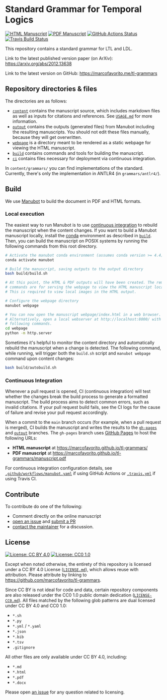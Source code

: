 # Standard Grammar for Temporal Logics

<!-- usage note: edit the H1 title above to personalize the manuscript -->

[![HTML Manuscript](https://img.shields.io/badge/manuscript-HTML-blue.svg)](https://marcofavorito.github.io/tl-grammars/)
[![PDF Manuscript](https://img.shields.io/badge/manuscript-PDF-blue.svg)](https://marcofavorito.github.io/tl-grammars/manuscript.pdf)
[![GitHub Actions Status](https://github.com/marcofavorito/tl-grammars/workflows/Manubot/badge.svg)](https://github.com/marcofavorito/tl-grammars/actions)
[![Travis Build Status](https://travis-ci.com/marcofavorito/tl-grammars.svg?branch=main)](https://travis-ci.com/marcofavorito/tl-grammars)
<!-- usage note: delete CI badges above for services not used by your manuscript -->


This repository
contains a standard grammar for LTL and LDL.

Link to the latest published version paper (on ArXiv): https://arxiv.org/abs/2012.13638

Link to the latest version on GitHub: https://marcofavorito.me/tl-grammars

## Repository directories & files

The directories are as follows:

+ [`content`](content) contains the manuscript source, which includes markdown files as well as inputs for citations and references.
  See [`USAGE.md`](USAGE.md) for more information.
+ [`output`](output) contains the outputs (generated files) from Manubot including the resulting manuscripts.
  You should not edit these files manually, because they will get overwritten.
+ [`webpage`](webpage) is a directory meant to be rendered as a static webpage for viewing the HTML manuscript.
+ [`build`](build) contains commands and tools for building the manuscript.
+ [`ci`](ci) contains files necessary for deployment via continuous integration.

In `content/grammars/` you can find implementations
of the standard. Currently, 
there's only the implementation in ANTLR4 (in `grammars/antlr4/`).


## Build

We use [Manubot](https://manubot.org/) to build the document in PDF and HTML formats.

### Local execution

The easiest way to run Manubot is to use [continuous integration](#continuous-integration) to rebuild the manuscript when the content changes.
If you want to build a Manubot manuscript locally, install the [conda](https://conda.io) environment as described in [`build`](build).
Then, you can build the manuscript on POSIX systems by running the following commands from this root directory.

```sh
# Activate the manubot conda environment (assumes conda version >= 4.4)
conda activate manubot

# Build the manuscript, saving outputs to the output directory
bash build/build.sh

# At this point, the HTML & PDF outputs will have been created. The remaining
# commands are for serving the webpage to view the HTML manuscript locally.
# This is required to view local images in the HTML output.

# Configure the webpage directory
manubot webpage

# You can now open the manuscript webpage/index.html in a web browser.
# Alternatively, open a local webserver at http://localhost:8000/ with the
# following commands.
cd webpage
python -m http.server
```

Sometimes it's helpful to monitor the content directory and automatically rebuild the manuscript when a change is detected.
The following command, while running, will trigger both the `build.sh` script and `manubot webpage` command upon content changes:

```sh
bash build/autobuild.sh
```
### Continuous Integration

Whenever a pull request is opened, CI (continuous integration) will test whether the changes break the build process to generate a formatted manuscript.
The build process aims to detect common errors, such as invalid citations.
If your pull request build fails, see the CI logs for the cause of failure and revise your pull request accordingly.

When a commit to the `main` branch occurs (for example, when a pull request is merged), CI builds the manuscript and writes the results to the [`gh-pages`](https://github.com/marcofavorito/tl-grammars/tree/gh-pages) and [`output`](https://github.com/marcofavorito/tl-grammars/tree/output) branches.
The `gh-pages` branch uses [GitHub Pages](https://pages.github.com/) to host the following URLs:

+ **HTML manuscript** at https://marcofavorito.github.io/tl-grammars/
+ **PDF manuscript** at https://marcofavorito.github.io/tl-grammars/manuscript.pdf

For continuous integration configuration details, see [`.github/workflows/manubot.yaml`](.github/workflows/manubot.yaml) if using GitHub Actions or [`.travis.yml`](.travis.yml) if using Travis CI.

## Contribute

To contribute do one of the following:

- Comment directly on the online manuscript
- [open an issue](https://github.com/marcofavorito/tl-grammars/issues) and
  [submit a PR](https://github.com/marcofavorito/tl-grammars/pulls)
- [contact the maintainer](mailto:favorito@diag.uniroma1.it) for a discussion.


## License

<!--
usage note: edit this section to change the license of your manuscript or source code changes to this repository.
We encourage users to openly license their manuscripts, which is the default as specified below.
-->

[![License: CC BY 4.0](https://img.shields.io/badge/License%20All-CC%20BY%204.0-lightgrey.svg)](http://creativecommons.org/licenses/by/4.0/)
[![License: CC0 1.0](https://img.shields.io/badge/License%20Parts-CC0%201.0-lightgrey.svg)](https://creativecommons.org/publicdomain/zero/1.0/)

Except when noted otherwise, the entirety of this repository is licensed under a CC BY 4.0 License ([`LICENSE.md`](LICENSE.md)), which allows reuse with attribution.
Please attribute by linking to https://github.com/marcofavorito/tl-grammars.

Since CC BY is not ideal for code and data, certain repository components are also released under the CC0 1.0 public domain dedication ([`LICENSE-CC0.md`](LICENSE-CC0.md)).
All files matched by the following glob patterns are dual licensed under CC BY 4.0 and CC0 1.0:

+ `*.sh`
+ `*.py`
+ `*.yml` / `*.yaml`
+ `*.json`
+ `*.bib`
+ `*.tsv`
+ `.gitignore`

All other files are only available under CC BY 4.0, including:

+ `*.md`
+ `*.html`
+ `*.pdf`
+ `*.docx`

Please open [an issue](https://github.com/marcofavorito/tl-grammars/issues) for any question related to licensing.
